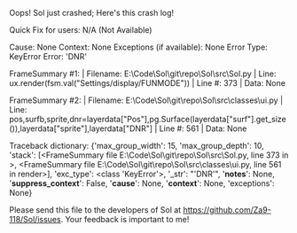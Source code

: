 Oops! Sol just crashed;
Here's this crash log!

Quick Fix for users: N/A (Not Available)

Cause: None
Context: None
Exceptions (if available): None
Error Type: KeyError
Error: 'DNR'

FrameSummary #1:
  | Filename: E:\Code\Sol\git\repo\Sol\src\Sol.py
  | Line: ux.render(fsm.val("Settings/display/FUNMODE"))
  | Line #: 373
  | Data: None

FrameSummary #2:
  | Filename: E:\Code\Sol\git\repo\Sol\src\classes\ui.py
  | Line: pos,surfb,sprite,dnr=layerdata["Pos"],pg.Surface(layerdata["surf"].get_size()),layerdata["sprite"],layerdata["DNR"]
  | Line #: 561
  | Data: None

Traceback dictionary: {'max_group_width': 15, 'max_group_depth': 10, 'stack': [<FrameSummary file E:\Code\Sol\git\repo\Sol\src\Sol.py, line 373 in <module>>, <FrameSummary file E:\Code\Sol\git\repo\Sol\src\classes\ui.py, line 561 in render>], 'exc_type': <class 'KeyError'>, '_str': "'DNR'", '__notes__': None, '__suppress_context__': False, '__cause__': None, '__context__': None, 'exceptions': None}


Please send this file to the developers of Sol at https://github.com/Za9-118/Sol/issues.
Your feedback is important to me!